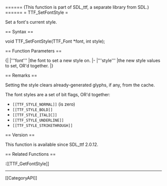 ====== (This function is part of SDL_ttf, a separate library from SDL.) ======
= TTF_SetFontStyle =

Set a font's current style.

== Syntax ==

<syntaxhighlight lang='c'>
void TTF_SetFontStyle(TTF_Font *font, int style);
</syntaxhighlight>

== Function Parameters ==

{|
|'''font'''
|the font to set a new style on.
|-
|'''style'''
|the new style values to set, OR'd together.
|}

== Remarks ==

Setting the style clears already-generated glyphs, if any, from the cache.

The font styles are a set of bit flags, OR'd together:

* <code>[[TTF_STYLE_NORMAL]]</code> (is zero)
* <code>[[TTF_STYLE_BOLD]]</code>
* <code>[[TTF_STYLE_ITALIC]]</code>
* <code>[[TTF_STYLE_UNDERLINE]]</code>
* <code>[[TTF_STYLE_STRIKETHROUGH]]</code>

== Version ==

This function is available since SDL_ttf 2.0.12.

== Related Functions ==

:[[TTF_GetFontStyle]]

----
[[CategoryAPI]]


